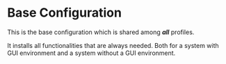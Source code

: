 # Base Configuration
This is the base configuration which is shared among ___all___ profiles.

It installs all functionalities that are always needed. Both for a system with GUI environment and a system without a GUI environment.

